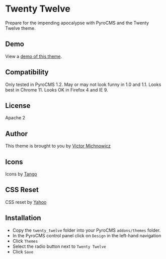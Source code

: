 # Twenty Twelve

Prepare for the impending apocalypse with PyroCMS and the Twenty Twelve theme.

## Demo

View a [demo of this theme](http://twentytwelve.vmichnowicz.com/).

## Compatibility

Only tested in PyroCMS 1.2. May or may not look funny in 1.0 and 1.1. Looks best in Chrome 11. Looks OK in Firefox 4 and IE 9.

## License

Apache 2

## Author

This theme is brought to you by [Victor Michnowicz](http://www.vmichnowicz.com/)

## Icons

Icons by [Tango](http://tango.freedesktop.org/Tango_Icon_Library)

## CSS Reset

CSS reset by [Yahoo](http://developer.yahoo.com/yui/reset/)

## Installation

 * Copy the `twenty_twelve` folder into your PyroCMS `addons/themes` folder.
 * In the PyroCMS control panel click on `Design` in the left-hand navigation
 * Click `Themes`
 * Select the radio button next to `Twenty Twelve`
 * Click `Save`